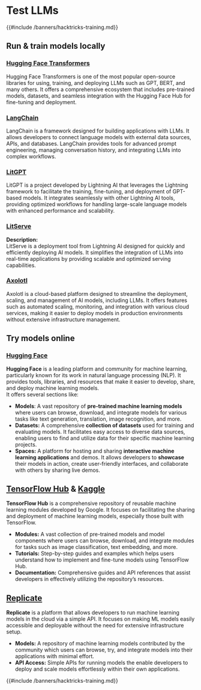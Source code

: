 # Test LLMs

{{#include /banners/hacktricks-training.md}}

## Run & train models locally

### [**Hugging Face Transformers**](https://github.com/huggingface/transformers)

Hugging Face Transformers is one of the most popular open-source libraries for using, training, and deploying LLMs such as GPT, BERT, and many others. It offers a comprehensive ecosystem that includes pre-trained models, datasets, and seamless integration with the Hugging Face Hub for fine-tuning and deployment.

### [**LangChain**](https://github.com/langchain-ai/langchain)

LangChain is a framework designed for building applications with LLMs. It allows developers to connect language models with external data sources, APIs, and databases. LangChain provides tools for advanced prompt engineering, managing conversation history, and integrating LLMs into complex workflows.

### [**LitGPT**](https://github.com/Lightning-AI/litgpt)

LitGPT is a project developed by Lightning AI that leverages the Lightning framework to facilitate the training, fine-tuning, and deployment of GPT-based models. It integrates seamlessly with other Lightning AI tools, providing optimized workflows for handling large-scale language models with enhanced performance and scalability.

### [**LitServe**](https://github.com/Lightning-AI/LitServe)

**Description:**\
LitServe is a deployment tool from Lightning AI designed for quickly and efficiently deploying AI models. It simplifies the integration of LLMs into real-time applications by providing scalable and optimized serving capabilities.

### [**Axolotl**](https://github.com/axolotl-ai-cloud/axolotl)

Axolotl is a cloud-based platform designed to streamline the deployment, scaling, and management of AI models, including LLMs. It offers features such as automated scaling, monitoring, and integration with various cloud services, making it easier to deploy models in production environments without extensive infrastructure management.

## Try models online

### [**Hugging Face**](https://huggingface.co/)

**Hugging Face** is a leading platform and community for machine learning, particularly known for its work in natural language processing (NLP). It provides tools, libraries, and resources that make it easier to develop, share, and deploy machine learning models.\
It offers several sections like:

* **Models**: A vast repository of **pre-trained machine learning models** where users can browse, download, and integrate models for various tasks like text generation, translation, image recognition, and more.
* **Datasets:** A comprehensive **collection of datasets** used for training and evaluating models. It facilitates easy access to diverse data sources, enabling users to find and utilize data for their specific machine learning projects.
* **Spaces:** A platform for hosting and sharing **interactive machine learning applications** and demos. It allows developers to **showcase** their models in action, create user-friendly interfaces, and collaborate with others by sharing live demos.

## [**TensorFlow Hub**](https://www.tensorflow.org/hub) **&** [**Kaggle**](https://www.kaggle.com/)

**TensorFlow Hub** is a comprehensive repository of reusable machine learning modules developed by Google. It focuses on facilitating the sharing and deployment of machine learning models, especially those built with TensorFlow.

* **Modules:** A vast collection of pre-trained models and model components where users can browse, download, and integrate modules for tasks such as image classification, text embedding, and more.
* **Tutorials:** Step-by-step guides and examples which helps users understand how to implement and fine-tune models using TensorFlow Hub.
* **Documentation:** Comprehensive guides and API references that assist developers in effectively utilizing the repository’s resources.

## [**Replicate**](https://replicate.com/home)

**Replicate** is a platform that allows developers to run machine learning models in the cloud via a simple API. It focuses on making ML models easily accessible and deployable without the need for extensive infrastructure setup.

* **Models:** A repository of machine learning models contributed by the community which users can browse, try, and integrate models into their applications with minimal effort.
* **API Access:** Simple APIs for running models the enable developers to deploy and scale models effortlessly within their own applications.


{{#include /banners/hacktricks-training.md}}

